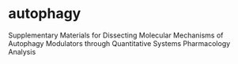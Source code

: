 # autophagy
Supplementary Materials for Dissecting Molecular Mechanisms of Autophagy Modulators through Quantitative Systems Pharmacology Analysis
